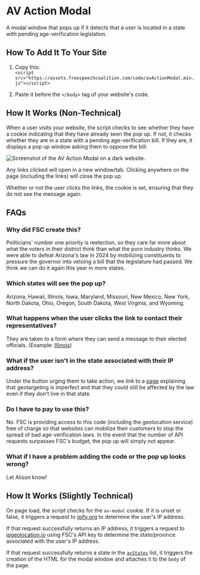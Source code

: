 # AV Action Modal
A modal window that pops up if it detects that a user is located in a state with pending age-verification legislation.


## How To Add It To Your Site

1. Copy this:  
`<script src="https://assets.freespeechcoalition.com/code/avActionModal.min.js"></script>`

2. Paste it before the `</body>` tag of your website's code.


## How It Works (Non-Technical)

When a user visits your website, the script checks to see whether they have a cookie indicating that they have already seen the pop up. If not, it checks whether they are  in a state with a pending age-verification bill. If they are, it displays a pop up window asking them to oppose the bill:

![Screenshot of the AV Action Modal on a dark website.](https://assets.freespeechcoalition.com/code/modalDark.png)

Any links clicked will open in a new window/tab. Clicking anywhere on the page (including the links) will close the pop up.

Whether or not the user clicks the links, the cookie is set, ensuring that they do not see the message again.



## FAQs
### Why did FSC create this?
Politicians' number one priority is reelection, so they care far more about what the voters in their district think than what the porn industry thinks. We were able to defeat Arizona's law in 2024 by mobilizing constituents to pressure the governor into vetoing a bill that the legislature had passed. We think we can do it again this year in more states.

### Which states will see the pop up?
Arizona, Hawaii, Illinois, Iowa, Maryland, Missouri, New Mexico, New York, North Dakota, Ohio, Oregon, South Dakota, West Virginia, and Wyoming.

### What happens when the user clicks the link to contact their representatives?
They are taken to a form where they can send a message to their elected officials. (Example: [Illinois](https://www.defendonlineprivacy.com/il/action.php))

### What if the user isn't in the state associated with their IP address?
Under the button urging them to take action, we link to a [page](https://defendonlineprivacy.com/geolocation.php) explaining that geotargeting is imperfect and that they could still be affected by the law even if they don't live in that state.

### Do I have to pay to use this?
No. FSC is providing access to this code (including the geolocation service) free of charge so that websites can mobilize their customers to stop the spread of bad age-verification laws. In the event that the number of API requests surpasses FSC's budget, the pop up will simply not appear.

### What if I have a problem adding the code or the pop up looks wrong?
Let Alison know!


## How It Works (Slightly Technical)
On page load, the script checks for the `av-modal` cookie. If it is unset or false, it triggers a request to [ipify.org](https://www.ipify.org/) to determine the user's IP address.

If that request successfully returns an IP address, it triggers a request to [ipgeolocation.io](https://ipgeolocation.io/) using FSC's API key to determine the state/province associated with the user's IP address.

If that request successfully returns a state in the [`avStates`](https://github.com/freespeechadmin/avActionModal/blob/375bf96c788ac443c183676375362a92327aa05c/avActionModal.js#L9) list, it triggers the creation of the HTML for the modal window and attaches it to the `body` of the page.
